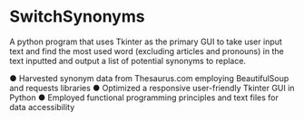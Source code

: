 # SwitchSynonyms
A python program that uses Tkinter as the primary GUI to take user input text and find the most used word (excluding articles and pronouns) in the text inputted and output a list of potential synonyms to replace.

● Harvested synonym data from Thesaurus.com employing BeautifulSoup and requests libraries
● Optimized a responsive user-friendly Tkinter GUI in Python
● Employed functional programming principles and text files for data accessibility
